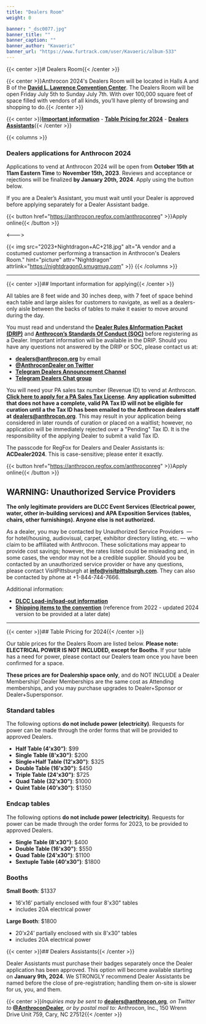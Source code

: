 ```yaml
---
title: "Dealers Room"
weight: 0

banner: "_dsc0077.jpg"
banner_title: ""
banner_caption: ""
banner_author: "Kavaeric"
banner_url: "https://www.furtrack.com/user/Kavaeric/album-533"
---
```


{{< center >}}# Dealers Room{{< /center >}}

{{< center >}}Anthrocon 2024's Dealers Room will be located in Halls A and B of the [**David L. Lawrence Convention Center**](http://www.pittsburghcc.com/). The Dealers Room will be open Friday July 5th to Sunday July 7th. With over 100,000 square feet of space filled with vendors of all kinds, you’ll have plenty of browsing and shopping to do.{{< /center >}}

{{< center >}}[**Important information**](#important-information-for-applying) - [**Table Pricing for 2024**](#table-pricing-for-2024) - [**Dealers Assistants**](#dealers-assistants){{< /center >}}

{{< columns >}}
### Dealers applications for Anthrocon 2024

Applications to vend at Anthrocon 2024 will be open from **October 15th at 11am Eastern Time** to **November 15th, 2023**. Reviews and acceptance or rejections will be finalized **by January 20th, 2024**. Apply using the button below.

If you are a Dealer’s Assistant, you must wait until your Dealer is approved before applying separately for a Dealer Assistant badge.

{{< button href="https://anthrocon.regfox.com/anthroconreg" >}}Apply online{{< /button >}}

<--->

{{< img src="2023+Nightdragon+AC+218.jpg" alt="A vendor and a costumed customer performing a transaction in Anthrocon's Dealers Room." hint="picture" attr="Nightdragon" attrlink="https://nightdragon0.smugmug.com" >}}
{{< /columns >}}

***

{{< center >}}## Important information for applying{{< /center >}}

All tables are 8 feet wide and 30 inches deep, with 7 feet of space behind each table and large aisles for customers to navigate, as well as a dealers-only aisle between the backs of tables to make it easier to move around during the day.

You must read and understand the [**Dealer Rules &amp;Information Packet (DRIP)**](/drip) and [**Anthrocon’s Standards Of Conduct (SOC)**](/standards-of-conduct) before registering as a Dealer. Important information will be available in the DRIP. Should you have any questions not answered by the DRIP or SOC, please contact us at:

- [**dealers@anthrocon.org**](mailto:dealers@anthrocon.org) by email
- [**@AnthroconDealer on Twitter**](https://twitter.com/anthrocondealer)
- [**Telegram Dealers Announcement Channel**](https://t.me/anthrocondealersannounce)
- [**Telegram Dealers Chat group**](https://t.me/+Ut8XsuB-6oBS4fVz)

You will need your PA sales tax number (Revenue ID) to vend at Anthrocon. [**Click here to apply for a PA Sales Tax License**](https://mypath.pa.gov/_/). **Any application submitted that does not have a complete, valid PA Tax ID will not be eligible for curation until a the Tax ID has been emailed to the Anthrocon dealers staff at** [**dealers@anthrocon.org**](mailto:dealers@anthrocon.org). This may result in your application being considered in later rounds of curation or placed on a waitlist; however, no application will be immediately rejected over a "Pending" Tax ID.  It is the responsibility of the applying Dealer to submit a valid Tax ID.

The passcode for RegFox for Dealers and Dealer Assistants is: **ACDealer2024**. This is case-sensitive; please enter it exactly.

{{< button href="https://anthrocon.regfox.com/anthroconreg" >}}Apply online{{< /button >}}

## **WARNING: Unauthorized Service Providers**

**The only legitimate providers are DLCC Event Services (Electrical power, water, other in-building services) and APA Exposition Services (tables, chairs, other furnishings). Anyone else is not authorized.**

As a dealer, you may be contacted by Unauthorized Service Providers &nbsp;— for hotel/housing, audiovisual, carpet, exhibitor directory listing, etc. — who claim to be affiliated with Anthrocon. These solicitations may appear to provide cost savings; however, the rates listed could be misleading and, in some cases, the vendor may not be a credible supplier.&nbsp;Should you be contacted by an unauthorized service provider or have any questions, please contact VisitPittsburgh at [**info@visitpittsburgh.com**](mailto:info@visitpittsburgh.com). They can also be contacted by phone at +1-844-744-7666.

Additional information:

- [**DLCC Load-in/load-out information**](/dealers-loading-instructions)
- [**Shipping items to the convention**](/dlcc-shipping-guide) (reference from 2022 - updated 2024 version to be provided at a later date)

***

{{< center >}}## Table Pricing for 2024{{< /center >}}

Our table prices for the Dealers Room are listed below. **Please note: ELECTRICAL POWER IS NOT INCLUDED, except for Booths**. If your table has a need for power, please contact our Dealers team once you have been confirmed for a space.

**These prices are for Dealership space only**, and do NOT INCLUDE a Dealer Membership! Dealer Memberships are the same cost as Attending memberships, and you may purchase upgrades to Dealer+Sponsor or Dealer+Supersponsor.

### Standard tables

The following options **do not include power (electricity)**. Requests for power can be made through the order forms that will be provided to approved Dealers.

- **Half Table (4’x30”)**: $99
- **Single Table (8'x30")**: $200
- **Single+Half Table (12'x30")**: $325
- **Double Table (16'x30")**: $450
- **Triple Table (24'x30")**: $725
- **Quad Table (32'x30")**: $1000
- **Quint Table (40’x30”)**: $1350

### Endcap tables

The following options **do not include power (electricity)**. Requests for power can be made through the order forms for 2023, to be provided to approved Dealers.

- **Single Table (8'x30")**: $400
- **Double Table (16'x30")**: $550
- **Quad Table (24'x30")**: $1100
- **Sextuple Table (40’x30”)**: $1800

### Booths

**Small Booth**: $1337

- 16’x16’ partially enclosed with four 8'x30" tables
- includes 20A electrical power

**Large Booth**: $1800

- 20’x24’ partially enclosed with six 8'x30" tables
- includes 20A electrical power

{{< center >}}## Dealers Assistants{{< /center >}}

Dealer Assistants must purchase their badges separately once the Dealer application has been approved. This option will become available starting on **January 9th, 2024**. We STRONGLY recommend Dealer Assistants be named before the close of pre-registration; handling them on-site is slower for us, you, and them.

{{< center >}}*Inquiries may be sent to* [**dealers@anthrocon.org**](mailto:dealers@anthrocon.org)*, on Twitter to* [**@AnthroconDealer**](https://twitter.com/AnthroconDealer)*, or by postal mail to:* Anthrocon, Inc., 150 Wrenn Drive Unit 759, Cary, NC 27512{{< /center >}}
